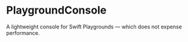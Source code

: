 # PlaygroundConsole
A lightweight console for Swift Playgrounds — which does not expense performance. 

